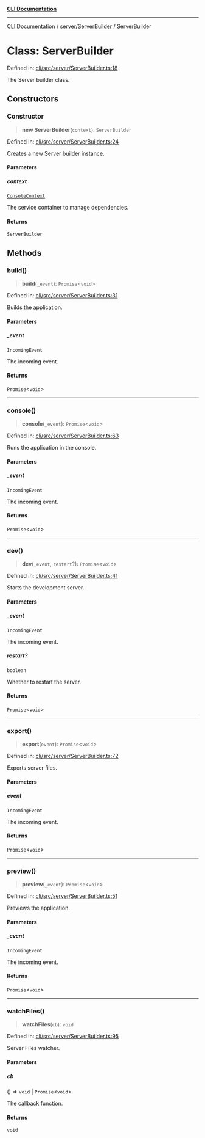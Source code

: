 [**CLI Documentation**](../../../README.md)

***

[CLI Documentation](../../../README.md) / [server/ServerBuilder](../README.md) / ServerBuilder

# Class: ServerBuilder

Defined in: [cli/src/server/ServerBuilder.ts:18](https://github.com/stonemjs/cli/blob/83156d7f07cad6e0545ad29ba32878fdd248ede2/src/server/ServerBuilder.ts#L18)

The Server builder class.

## Constructors

### Constructor

> **new ServerBuilder**(`context`): `ServerBuilder`

Defined in: [cli/src/server/ServerBuilder.ts:24](https://github.com/stonemjs/cli/blob/83156d7f07cad6e0545ad29ba32878fdd248ede2/src/server/ServerBuilder.ts#L24)

Creates a new Server builder instance.

#### Parameters

##### context

[`ConsoleContext`](../../../declarations/interfaces/ConsoleContext.md)

The service container to manage dependencies.

#### Returns

`ServerBuilder`

## Methods

### build()

> **build**(`_event`): `Promise`\<`void`\>

Defined in: [cli/src/server/ServerBuilder.ts:31](https://github.com/stonemjs/cli/blob/83156d7f07cad6e0545ad29ba32878fdd248ede2/src/server/ServerBuilder.ts#L31)

Builds the application.

#### Parameters

##### \_event

`IncomingEvent`

The incoming event.

#### Returns

`Promise`\<`void`\>

***

### console()

> **console**(`_event`): `Promise`\<`void`\>

Defined in: [cli/src/server/ServerBuilder.ts:63](https://github.com/stonemjs/cli/blob/83156d7f07cad6e0545ad29ba32878fdd248ede2/src/server/ServerBuilder.ts#L63)

Runs the application in the console.

#### Parameters

##### \_event

`IncomingEvent`

The incoming event.

#### Returns

`Promise`\<`void`\>

***

### dev()

> **dev**(`_event`, `restart`?): `Promise`\<`void`\>

Defined in: [cli/src/server/ServerBuilder.ts:41](https://github.com/stonemjs/cli/blob/83156d7f07cad6e0545ad29ba32878fdd248ede2/src/server/ServerBuilder.ts#L41)

Starts the development server.

#### Parameters

##### \_event

`IncomingEvent`

The incoming event.

##### restart?

`boolean`

Whether to restart the server.

#### Returns

`Promise`\<`void`\>

***

### export()

> **export**(`event`): `Promise`\<`void`\>

Defined in: [cli/src/server/ServerBuilder.ts:72](https://github.com/stonemjs/cli/blob/83156d7f07cad6e0545ad29ba32878fdd248ede2/src/server/ServerBuilder.ts#L72)

Exports server files.

#### Parameters

##### event

`IncomingEvent`

The incoming event.

#### Returns

`Promise`\<`void`\>

***

### preview()

> **preview**(`_event`): `Promise`\<`void`\>

Defined in: [cli/src/server/ServerBuilder.ts:51](https://github.com/stonemjs/cli/blob/83156d7f07cad6e0545ad29ba32878fdd248ede2/src/server/ServerBuilder.ts#L51)

Previews the application.

#### Parameters

##### \_event

`IncomingEvent`

The incoming event.

#### Returns

`Promise`\<`void`\>

***

### watchFiles()

> **watchFiles**(`cb`): `void`

Defined in: [cli/src/server/ServerBuilder.ts:95](https://github.com/stonemjs/cli/blob/83156d7f07cad6e0545ad29ba32878fdd248ede2/src/server/ServerBuilder.ts#L95)

Server Files watcher.

#### Parameters

##### cb

() => `void` \| `Promise`\<`void`\>

The callback function.

#### Returns

`void`
